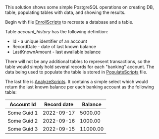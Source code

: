 This solution shows some simple PostgreSQL operations on creating DB, table, populating tables with data, and showing the results.

Begin with file [EnrollScripts](EnrollScripts.sql) to recreate a database and a table.

Table *account_history* has the following definition:

* Id - a unique identifier of an account
* RecordDate - date of last known balance
* LastKnownAmount - last awailable balance

There will not be any additional tables to represent transactions, so the table would simply hold several records for each "banking" account. The data being used to populate the table is stored in [PopulateScripts](PopulateScripts.sql) file.

The last file is [AnalyzeScripts](AnalyzeScripts.sql). It contains a simple select which would return the last known balance per each banking account as the following table:

| Account Id  | Record date | Balance  |
| ----------- | ----------- | -------- |
| Some Guid 1 | 2022-09-17  | 5000.00  |
| Some Guid 2 | 2022-09-16  | 1000.00  |
| Some Guid 3 | 2022-09-15  | 11000.00 |